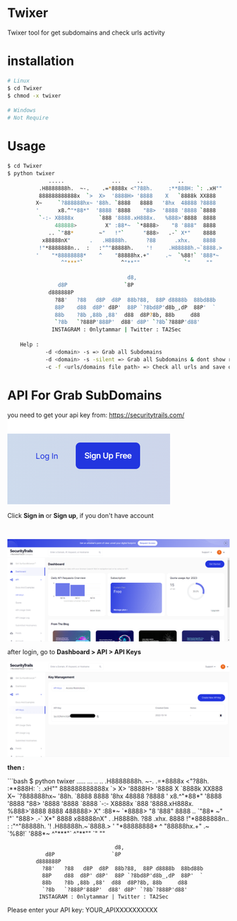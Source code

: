 # Twixer
Twixer tool for get subdomains and check urls activity

# installation

```bash
# Linux
$ cd Twixer
$ chmod -x twixer

# Windows
# Not Require
```

# Usage
```bash
$ cd Twixer
$ python twixer
             .....               ...     ..           ..
          .H8888888h.  ~-.    .=*8888x <"?88h.     :**888H: `: .xH""
          888888888888x  `>  X>  '8888H> '8888    X   `8888k XX888
         X~     `?888888hx~ '88h. `8888   8888   '8hx  48888 ?8888
         '      x8.^"*88*"  '8888 '8888    "88>  '8888 '8888 `8888
          `-:- X8888x        `888 '8888.xH888x.   %888>'8888  8888
               488888>         X" :88*~  `*8888>    "8 '888"  8888
             .. `"88*        ~"   !"`      "888>   .-` X*"    8888
           x88888nX"      .   .H8888h.      ?88      .xhx.    8888
          !"*8888888n..  :   :"^"88888h.    '!     .H88888h.~`8888.>
         '    "*88888888*    ^    "88888hx.+"     .~  `%88!` '888*~
                 ^"***"`            ^"**""              `"     ""

                                      d8,
                d8P                  `8P
             d888888P
               ?88'   ?88   d8P  d8P  88b?88,  88P d8888b  88bd88b
               88P    d88  d8P' d8P'  88P `?8bd8P'd8b_,dP  88P'  `
               88b    ?8b ,88b ,88'  d88  d8P?8b, 88b     d88
               `?8b   `?888P'888P'  d88' d8P' `?8b`?888P'd88'
              INSTAGRAM : 0nlytammar | Twitter : TA2Sec

    Help :
            -d <domain> -s => Grab all Subdomains
            -d <domain> -s -silent => Grab all Subdomains & dont show result
            -c -f <urls/domains file path> => Check all urls and save online urls
```
# API For Grab SubDomains

you need to get your api key from:
<a href="https://securitytrails.com/">https://securitytrails.com/</a></br>
<img align="center" src="https://raw.githubusercontent.com/TBAx00/Twixer/Images/Screenshot%202023-04-09%20005339.png"><br/>
<p>Click <b>Sign in</b> or <b>Sign up</b>, if you don't have account</p></br>

<img align="center" src="https://raw.githubusercontent.com/TBAx00/Twixer/Images/Screenshot%202023-04-09%20005409.png"><br/>
<p>after login, go to <b>Dashboard > API > API Keys</b></p>

<img align="center" src="https://raw.githubusercontent.com/TBAx00/Twixer/Images/Screenshot%202023-04-09%20005426.png"><br/>
<p><b>then :</b></p>
```bash
$ python twixer
             .....               ...     ..           ..
          .H8888888h.  ~-.    .=*8888x <"?88h.     :**888H: `: .xH""
          888888888888x  `>  X>  '8888H> '8888    X   `8888k XX888
         X~     `?888888hx~ '88h. `8888   8888   '8hx  48888 ?8888
         '      x8.^"*88*"  '8888 '8888    "88>  '8888 '8888 `8888
          `-:- X8888x        `888 '8888.xH888x.   %888>'8888  8888
               488888>         X" :88*~  `*8888>    "8 '888"  8888
             .. `"88*        ~"   !"`      "888>   .-` X*"    8888
           x88888nX"      .   .H8888h.      ?88      .xhx.    8888
          !"*8888888n..  :   :"^"88888h.    '!     .H88888h.~`8888.>
         '    "*88888888*    ^    "88888hx.+"     .~  `%88!` '888*~
                 ^"***"`            ^"**""              `"     ""

                                      d8,
                d8P                  `8P
             d888888P
               ?88'   ?88   d8P  d8P  88b?88,  88P d8888b  88bd88b
               88P    d88  d8P' d8P'  88P `?8bd8P'd8b_,dP  88P'  `
               88b    ?8b ,88b ,88'  d88  d8P?8b, 88b     d88
               `?8b   `?888P'888P'  d88' d8P' `?8b`?888P'd88'
              INSTAGRAM : 0nlytammar | Twitter : TA2Sec
Please enter your API key: YOUR_APIXXXXXXXXXX
